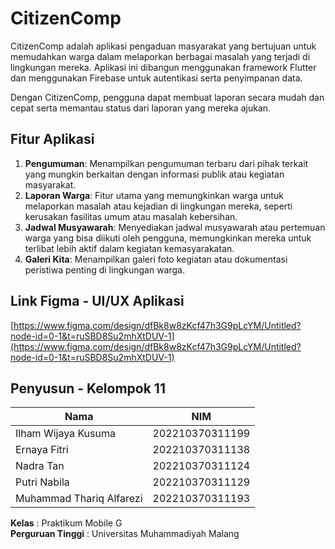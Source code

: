 # CitizenComp
CitizenComp adalah aplikasi pengaduan masyarakat yang bertujuan untuk memudahkan warga dalam melaporkan berbagai masalah yang terjadi di lingkungan mereka. Aplikasi ini dibangun menggunakan framework Flutter dan menggunakan Firebase untuk autentikasi serta penyimpanan data.

Dengan CitizenComp, pengguna dapat membuat laporan secara mudah dan cepat serta memantau status dari laporan yang mereka ajukan.

## Fitur Aplikasi
1. **Pengumuman**: Menampilkan pengumuman terbaru dari pihak terkait yang mungkin berkaitan dengan informasi publik atau kegiatan masyarakat.
2. **Laporan Warga**: Fitur utama yang memungkinkan warga untuk melaporkan masalah atau kejadian di lingkungan mereka, seperti kerusakan fasilitas umum atau masalah kebersihan.
3. **Jadwal Musyawarah**: Menyediakan jadwal musyawarah atau pertemuan warga yang bisa diikuti oleh pengguna, memungkinkan mereka untuk terlibat lebih aktif dalam kegiatan kemasyarakatan.
4. **Galeri Kita**: Menampilkan galeri foto kegiatan atau dokumentasi peristiwa penting di lingkungan warga.

## Link Figma - UI/UX Aplikasi
[https://www.figma.com/design/dfBk8w8zKcf47h3G9pLcYM/Untitled?node-id=0-1&t=ruSBD8Su2mhXtDUV-1](https://www.figma.com/design/dfBk8w8zKcf47h3G9pLcYM/Untitled?node-id=0-1&t=ruSBD8Su2mhXtDUV-1)

## Penyusun - Kelompok 11

| Nama                      | NIM                |
|---------------------------|--------------------|
| Ilham Wijaya Kusuma       | 202210370311199    |
| Ernaya Fitri              | 202210370311138    |
| Nadra Tan                 | 202210370311124    |
| Putri Nabila              | 202210370311129    |
| Muhammad Thariq Alfarezi  | 202210370311193    |

**Kelas**             : Praktikum Mobile G  
**Perguruan Tinggi**  : Universitas Muhammadiyah Malang  
